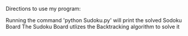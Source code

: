 Directions to use my program:

Running the command 'python Sudoku.py' will print the solved Sodoku Board
The Sudoku Board utlizes the Backtracking algorithm to solve it
